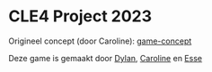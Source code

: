 # CLE4 Project 2023

Origineel concept (door Caroline):
[game-concept](./src/assets/game-concept.pdf)

Deze game is gemaakt door [Dylan](https://github.com/CurleyDS), [Caroline](https://github.com/CaroV3) en [Esse](https://github.com/Esse03)
